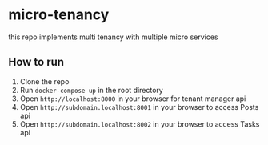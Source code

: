 # micro-tenancy

this repo implements multi tenancy with multiple micro services

## How to run

1. Clone the repo
2. Run `docker-compose up` in the root directory
3. Open `http://localhost:8000` in your browser for tenant manager api
4. Open `http://subdomain.localhost:8001` in your browser to access Posts api
5. Open `http://subdomain.localhost:8002` in your browser to access Tasks api